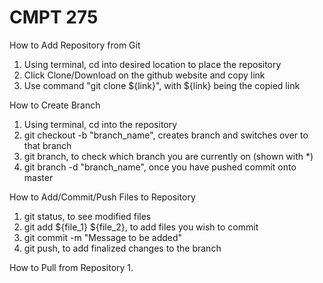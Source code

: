 # CMPT 275

How to Add Repository from Git
1. Using terminal, cd into desired location to place the repository
2. Click Clone/Download on the github website and copy link 
3. Use command "git clone ${link}", with ${link} being the copied link

How to Create Branch
1. Using terminal, cd into the repository
2. git checkout -b "branch_name", creates branch and switches over to that branch
3. git branch, to check which branch you are currently on (shown with *)
4. git branch -d "branch_name", once you have pushed commit onto master

How to Add/Commit/Push Files to Repository
1. git status, to see modified files
2. git add ${file_1} ${file_2}, to add files you wish to commit
3. git commit -m "Message to be added"
4. git push, to add finalized changes to the branch

How to Pull from Repository
1. 
